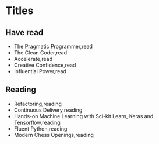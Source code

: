 # Titles

## Have read

- The Pragmatic Programmer,read
- The Clean Coder,read
- Accelerate,read
- Creative Confidence,read
- Influential Power,read

## Reading

- Refactoring,reading
- Continuous Delivery,reading
- Hands-on Machine Learning with Sci-kit Learn, Keras and Tensorflow,reading
- Fluent Python,reading
- Modern Chess Openings,reading
